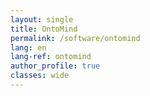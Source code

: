 ```yaml
---
layout: single
title: OntoMind
permalink: /software/ontomind
lang: en
lang-ref: ontomind
author_profile: true
classes: wide
---
```

